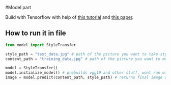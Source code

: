 #Model part

Build with Tensorflow with help of [this tutorial](https://www.tensorflow.org/alpha/tutorials/generative/style_transfer) and [this paper](https://arxiv.org/abs/1508.06576).

## How to run it in file

```python
from model import StyleTransfer

style_path = "test_data.jpg" # path of the picture you want to take style from
content_path = "training_data.jpg" # path of the picture you want to move style to

model = StyleTransfer()
model.initialize_model() # prebuilds vgg19 and other stuff, wont run without that line
image = model.predict(content_path, style_path) # returns final image after 100 iterations of model
```
